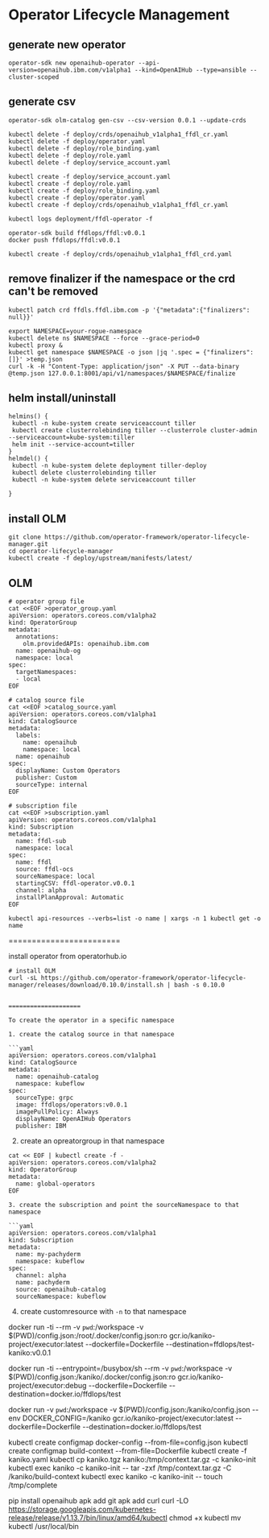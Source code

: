 # Operator Lifecycle Management

## generate new operator

```command line
operator-sdk new openaihub-operator --api-version=openaihub.ibm.com/v1alpha1 --kind=OpenAIHub --type=ansible --cluster-scoped
```

## generate csv

```command line
operator-sdk olm-catalog gen-csv --csv-version 0.0.1 --update-crds
```

```command line
kubectl delete -f deploy/crds/openaihub_v1alpha1_ffdl_cr.yaml
kubectl delete -f deploy/operator.yaml
kubectl delete -f deploy/role_binding.yaml
kubectl delete -f deploy/role.yaml
kubectl delete -f deploy/service_account.yaml

kubectl create -f deploy/service_account.yaml
kubectl create -f deploy/role.yaml
kubectl create -f deploy/role_binding.yaml
kubectl create -f deploy/operator.yaml
kubectl create -f deploy/crds/openaihub_v1alpha1_ffdl_cr.yaml

kubectl logs deployment/ffdl-operator -f

operator-sdk build ffdlops/ffdl:v0.0.1
docker push ffdlops/ffdl:v0.0.1

kubectl create -f deploy/crds/openaihub_v1alpha1_ffdl_crd.yaml
```

## remove finalizer if the namespace or the crd can't be removed

```command line
kubectl patch crd ffdls.ffdl.ibm.com -p '{"metadata":{"finalizers": null}}'
```

```command line
export NAMESPACE=your-rogue-namespace
kubectl delete ns $NAMESPACE --force --grace-period=0
kubectl proxy &
kubectl get namespace $NAMESPACE -o json |jq '.spec = {"finalizers":[]}' >temp.json
curl -k -H "Content-Type: application/json" -X PUT --data-binary @temp.json 127.0.0.1:8001/api/v1/namespaces/$NAMESPACE/finalize
```

## helm install/uninstall

```command line
helmins() {
 kubectl -n kube-system create serviceaccount tiller
 kubectl create clusterrolebinding tiller --clusterrole cluster-admin --serviceaccount=kube-system:tiller
 helm init --service-account=tiller
}
helmdel() {
 kubectl -n kube-system delete deployment tiller-deploy
 kubectl delete clusterrolebinding tiller
 kubectl -n kube-system delete serviceaccount tiller
 
}
```

## install OLM

```command line
git clone https://github.com/operator-framework/operator-lifecycle-manager.git
cd operator-lifecycle-manager
kubectl create -f deploy/upstream/manifests/latest/
```

## OLM

```command line
# operator group file
cat <<EOF >operator_group.yaml
apiVersion: operators.coreos.com/v1alpha2
kind: OperatorGroup
metadata:
  annotations:
    olm.providedAPIs: openaihub.ibm.com
  name: openaihub-og
  namespace: local
spec:
  targetNamespaces:
  - local
EOF

# catalog source file
cat <<EOF >catalog_source.yaml
apiVersion: operators.coreos.com/v1alpha1
kind: CatalogSource
metadata:
  labels:
    name: openaihub
    namespace: local
  name: openaihub
spec:
  displayName: Custom Operators
  publisher: Custom
  sourceType: internal
EOF

# subscription file
cat <<EOF >subscription.yaml
apiVersion: operators.coreos.com/v1alpha1
kind: Subscription
metadata:
  name: ffdl-sub
  namespace: local
spec:
  name: ffdl
  source: ffdl-ocs
  sourceNamespace: local
  startingCSV: ffdl-operator.v0.0.1
  channel: alpha
  installPlanApproval: Automatic
EOF
```

```command line
kubectl api-resources --verbs=list -o name | xargs -n 1 kubectl get -o name
```

========================

install operator from operatorhub.io

```command line
# install OLM
curl -sL https://github.com/operator-framework/operator-lifecycle-manager/releases/download/0.10.0/install.sh | bash -s 0.10.0


====================

To create the operator in a specific namespace

1. create the catalog source in that namespace

```yaml
apiVersion: operators.coreos.com/v1alpha1
kind: CatalogSource
metadata:
  name: openaihub-catalog
  namespace: kubeflow
spec:
  sourceType: grpc
  image: ffdlops/operators:v0.0.1
  imagePullPolicy: Always
  displayName: OpenAIHub Operators
  publisher: IBM
```

2. create an opreatorgroup in that namespace

```command line
cat << EOF | kubectl create -f -
apiVersion: operators.coreos.com/v1alpha2
kind: OperatorGroup
metadata:
  name: global-operators
EOF

3. create the subscription and point the sourceNamespace to that namespace

```yaml
apiVersion: operators.coreos.com/v1alpha1
kind: Subscription
metadata:
  name: my-pachyderm
  namespace: kubeflow
spec:
  channel: alpha
  name: pachyderm
  source: openaihub-catalog
  sourceNamespace: kubeflow
```

4. create customresource with `-n` to that namespace

docker run -ti --rm -v `pwd`:/workspace -v $(PWD)/config.json:/root/.docker/config.json:ro gcr.io/kaniko-project/executor:latest --dockerfile=Dockerfile --destination=ffdlops/test-kaniko:v0.0.1

docker run -ti --entrypoint=/busybox/sh --rm -v `pwd`:/workspace -v $(PWD)/config.json:/kaniko/.docker/config.json:ro gcr.io/kaniko-project/executor:debug --dockerfile=Dockerfile --destination=docker.io/ffdlops/test 

docker run -v `pwd`:/workspace -v $(PWD)/config.json:/kaniko/config.json  --env DOCKER_CONFIG=/kaniko gcr.io/kaniko-project/executor:latest --dockerfile=Dockerfile --destination=docker.io/ffdlops/test

kubectl create configmap docker-config --from-file=config.json
kubectl create configmap build-context --from-file=Dockerfile
kubectl create -f kaniko.yaml
kubectl cp kaniko.tgz kaniko:/tmp/context.tar.gz -c kaniko-init
kubectl exec kaniko -c kaniko-init -- tar -zxf /tmp/context.tar.gz -C /kaniko/build-context
kubectl exec kaniko -c kaniko-init -- touch /tmp/complete

pip install openaihub
apk add git
apk add curl
curl -LO https://storage.googleapis.com/kubernetes-release/release/v1.13.7/bin/linux/amd64/kubectl
chmod +x kubectl
mv kubectl /usr/local/bin